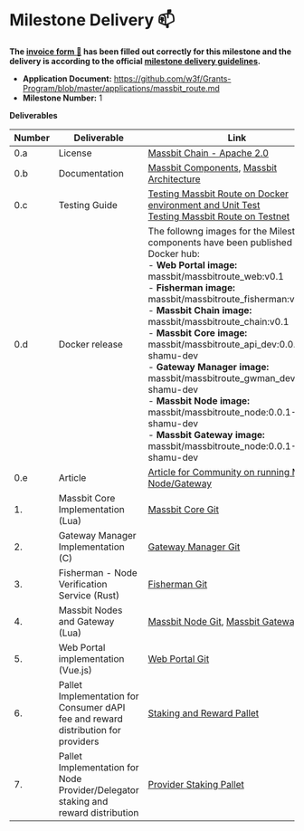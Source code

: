 # Milestone Delivery :mailbox:

**The [invoice form :pencil:](https://docs.google.com/forms/d/e/1FAIpQLSfmNYaoCgrxyhzgoKQ0ynQvnNRoTmgApz9NrMp-hd8mhIiO0A/viewform) has been filled out correctly for this milestone and the delivery is according to the official [milestone delivery guidelines](https://github.com/w3f/Grants-Program/blob/master/docs/milestone-deliverables-guidelines.md).**  

* **Application Document:** https://github.com/w3f/Grants-Program/blob/master/applications/massbit_route.md
* **Milestone Number:** 1

**Deliverables**

| Number | Deliverable                                                                       | Link                                                                                                                                                                                                                                                                                                                                                                                                                                                                                                                                                                                                           | Notes |
| ------ | --------------------------------------------------------------------------------- | -------------------------------------------------------------------------------------------------------------------------------------------------------------------------------------------------------------------------------------------------------------------------------------------------------------------------------------------------------------------------------------------------------------------------------------------------------------------------------------------------------------------------------------------------------------------------------------------------------------- | ----- |
| 0.a    | License                                                                           | [Massbit Chain - Apache 2.0 ](https://github.com/massbitprotocol/massbitchain/blob/main/LICENSE)                                                                                                                                                                                                                                                                                                                                                                                                                                                                                                               |       |
| 0.b    | Documentation                                                                     | [Massbit Components](https://docs.massbit.io/massbit-route-mbr/components), [Massbit Architecture](https://docs.massbit.io/massbit-route-mbr/architecture)                                                                                                                                                                                                                                                                                                                                                                                                                                                   |       |
| 0.c    | Testing Guide                                                                     | [Testing Massbit Route on Docker environment and Unit Test](https://github.com/massbitprotocol/w3f-testing-guide)<br /> [Testing Massbit Route on Testnet](https://docs.massbit.io/massbit-route-mbr/guides)                                                                                                                                                                                                                                                                                                                                                                                                   |       |
| 0.d    | Docker release                                                                    | The followng images for the Milestone 1 components have been published on Docker hub: <br /> - **Web Portal image:** massbit/massbitroute_web:v0.1 <br />- **Fisherman image:** massbit/massbitroute_fisherman:v0.1  <br />- **Massbit Chain image:** massbit/massbitroute_chain:v0.1  <br />- **Massbit Core image:** massbit/massbitroute_api_dev:0.0.1-shamu-dev  <br />- **Gateway Manager image:** massbit/massbitroute_gwman_dev:0.0.1-shamu-dev  <br />- **Massbit Node image:** massbit/massbitroute_node:0.0.1-shamu-dev <br />- **Massbit Gateway image:** massbit/massbitroute_node:0.0.1-shamu-dev |       |  |  |
| 0.e    | Article                                                                           | [Article for Community on running Massbit Node/Gateway](https://blog.massbit.io/launching-mbr-testnet-phase-ii-staking-with-rewards-2/)                                                                                                                                                                                                                                                                                                                                                                                                                                                                        |       |
| 1.     | Massbit Core Implementation (Lua)                                                 | [Massbit Core Git](https://github.com/massbitprotocol/massbitroute/tree/shamu)                                                                                                                                                                                                                                                                                                                                                                                                                                                                                                                                 |       |
| 2.     | Gateway Manager Implementation (C)                                                | [Gateway Manager Git](https://github.com/massbitprotocol/massbitroute_gwman/tree/shamu)                                                                                                                                                                                                                                                                                                                                                                                                                                                                                                                        |       |
| 3.     | Fisherman - Node Verification Service (Rust)                                      | [Fisherman Git](https://github.com/massbitprotocol/massbitroute_fisherman/tree/feature/grant-delivery)                                                                                                                                                                                                                                                                                                                                                                                                                                                                                                         |       |
| 4.     | Massbit Nodes and Gateway  (Lua)                                                  | [Massbit Node Git](https://github.com/massbitprotocol/massbitroute_node/tree/shamu), [Massbit Gateway Git](https://github.com/massbitprotocol/massbitroute_gateway/tree/shamu)                                                                                                                                                                                                                                                                                                                                                                                                                                 |       |
| 5.     | Web Portal implementation  (Vue.js)                                               | [Web Portal Git](https://github.com/massbitprotocol/mbr-app/tree/feature/grant-delivery)                                                                                                                                                                                                                                                                                                                                                                                                                                                                                                                       |       |
| 6.     | Pallet Implementation for Consumer dAPI fee and reward distribution for providers | [Staking and Reward Pallet](https://github.com/massbitprotocol/massbitchain/tree/main/pallets/dapi-staking)                                                                                                                                                                                                                                                                                                                                                                                                                                                                                                    |       |
| 7.     | Pallet Implementation for Node Provider/Delegator staking and reward distribution | [Provider Staking Pallet](https://github.com/massbitprotocol/massbitchain/tree/main/pallets/dapi)                                                                                                                                                                                                                                                                                                                                                                                                                                                                                                              |       |
